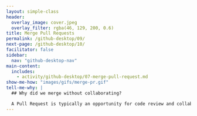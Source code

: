 ```yaml
---
layout: simple-class
header:
  overlay_image: cover.jpeg
  overlay_filter: rgba(46, 129, 200, 0.6)
title: Merge Pull Requests
permalink: /github-desktop/09/
next-page: /github-desktop/10/
facilitator: false
sidebar:
  nav: "github-desktop-nav"
main-content:
  includes:
    - activity/github-desktop/07-merge-pull-request.md
show-me-how: "images/gifs/merge-pr.gif"
tell-me-why: |
  ## Why did we merge without collaborating?

  A Pull Request is typically an opportunity for code review and collaboration. In this class, you are creating a personal web site, so you can bypass that step. However, if you'd like anyone to collaborate on your open Pull Request, it's as simple as at-mentioning them.
---
```

